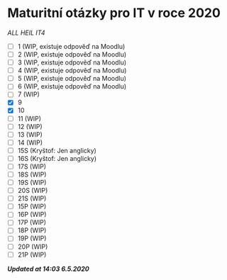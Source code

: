 # Maturitní otázky pro IT v roce 2020

*ALL HEIL IT4*

- [ ] 1 (WIP, existuje odpověď na Moodlu)
- [ ] 2 (WIP, existuje odpověď na Moodlu)
- [ ] 3 (WIP, existuje odpověď na Moodlu)
- [ ] 4 (WIP, existuje odpověď na Moodlu)
- [ ] 5 (WIP, existuje odpověď na Moodlu)
- [ ] 6 (WIP, existuje odpověď na Moodlu)
- [ ] 7 (WIP)
- [x] 9
- [x] 10
- [ ] 11 (WIP)
- [ ] 12 (WIP)
- [ ] 13 (WIP)
- [ ] 14 (WIP)
- [ ] 15S (Kryštof: Jen anglicky)
- [ ] 16S (Kryštof: Jen anglicky)
- [ ] 17S (WIP)
- [ ] 18S (WIP)
- [ ] 19S (WIP)
- [ ] 20S (WIP)
- [ ] 21S (WIP)
- [ ] 15P (WIP)
- [ ] 16P (WIP)
- [ ] 17P (WIP)
- [ ] 18P (WIP)
- [ ] 19P (WIP)
- [ ] 20P (WIP)
- [ ] 21P (WIP)

***Updated at 14:03 6.5.2020***